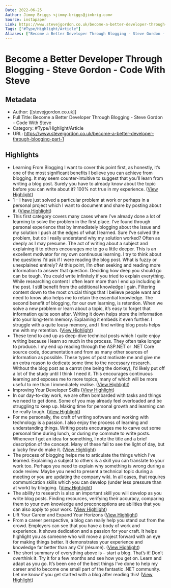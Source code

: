 ```yaml
---
Date: 2022-06-25
Author: Jimmy Briggs <jimmy.briggs@jimbrig.com>
Source: instapaper
Link: https://www.stevejgordon.co.uk/become-a-better-developer-through-blogging-part-1
Tags: ["#Type/Highlight/Article"]
Aliases: ["Become a Better Developer Through Blogging - Steve Gordon - Code With Steve", "Become a Better Developer Through Blogging - Steve Gordon - Code With Steve"]
---
```

# Become a Better Developer Through Blogging - Steve Gordon - Code With Steve

## Metadata
- Author: [[stevejgordon.co.uk]]
- Full Title: Become a Better Developer Through Blogging - Steve Gordon - Code With Steve
- Category: #Type/Highlight/Article
- URL: https://www.stevejgordon.co.uk/become-a-better-developer-through-blogging-part-1

## Highlights
- Learning From Blogging
  I want to cover this point first, as honestly, it’s one of the most significant benefits I believe you can achieve from blogging.
  It may seem counter-intuitive to suggest that you’ll learn from writing a blog post. Surely you have to already know about the topic before you can write about it? 100% not true in my experience. ([View Highlight](https://instapaper.com/read/1363240904/14671697))
- 1 – I have just solved a particular problem at work or perhaps in a personal project which I want to document and share by posting about it. ([View Highlight](https://instapaper.com/read/1363240904/14671700))
- This first category covers many cases where I’ve already done a lot of learning to solve the problem in the first place. I’ve found through personal experience that by immediately blogging about the issue and my solution I push at the edges of what I learned.
  Sure I’ve solved the problem, but do I really understand why my solution worked? Often as deeply as I may presume. The act of writing about a subject and explaining it to others encourages me to go a little deeper. This is an excellent motivator for my own continuous learning. I try to think about the questions I’d ask if I were reading the blog post. What is fuzzy or unexplained entirely? At this point, I’m often seeking and reading more information to answer that question.
  Deciding how deep you should go can be tough. You could write infinitely if you tried to explain everything. While researching content I often learn more than I end up including in the post. I still benefit from the additional knowledge I gain. Filtering content down to the most crucial things that I believe people want and need to know also helps me to retain the essential knowledge.
  The second benefit of blogging, for our own learning, is retention. When we solve a new problem or learn about a topic, it’s easy to forget that information quite soon after. Writing it down helps store the information into your long-term memory. Explaining it embeds it even further. I struggle with a quite lousy memory, and I find writing blog posts helps me with my retention. ([View Highlight](https://instapaper.com/read/1363240904/14671702))
- These tend to and up as deep-dive technical posts which I quite enjoy writing because I learn so much in the process. They often take longer to produce. I my end up reading through the ASP.NET or .NET Core source code, documentation and from as many other sources of information as possible.
  These types of post motivate me and give me an extra reason to dedicate some time to the necessary research. Without the blog post as a carrot (me being the donkey), I’d likely put off a lot of the study until I think I need it. This encourages continuous learning and exposes me to more topics, many of which will be more useful to me than I immediately realise. ([View Highlight](https://instapaper.com/read/1363240904/14671705))
- Improving Your Developer Skills ([View Highlight](https://instapaper.com/read/1363240904/14671706))
- In our day-to-day work, we are often bombarded with tasks and things we need to get done. Some of you may already feel overloaded and be struggling to keep up. Making time for personal growth and learning can be really tough. ([View Highlight](https://instapaper.com/read/1363240904/14671707))
- For me personally, the craft of writing software and working with technology is a passion. I also enjoy the process of learning and understanding things. Writing posts encourages me to carve out some personal time during lunch, or during my commute to write posts. Whenever I get an idea for something, I note the title and a brief description of the concept. Many of these fail to see the light of day, but a lucky few do make it. ([View Highlight](https://instapaper.com/read/1363240904/14671708))
- The process of blogging helps me to articulate the things which I’ve learned. Explaining a subject to others is a skill you can translate to your work too. Perhaps you need to explain why something is wrong during a code review. Maybe you need to present a technical topic during a meeting or you are updating the company wiki. In all cases, that requires communication skills which you can develop (under less pressure than at work) by blogging. ([View Highlight](https://instapaper.com/read/1363240904/14671710))
- The ability to research is also an important skill you will develop as you write blog posts. Finding resources, verifying their accuracy, comparing them to your own knowledge and preconceptions are abilities that you can also apply to your work. ([View Highlight](https://instapaper.com/read/1363240904/14671711))
- Lift Your Career and Expand Your Horizons ([View Highlight](https://instapaper.com/read/1363240904/14671713))
- From a career perspective, a blog can really help you stand out from the crowd. Employers can see that you have a body of work and experience. It shows dedication and a passion for your craft. It helps highlight you as someone who will move a project forward with an eye for making things better. It demonstrates your experience and knowledge far better than any CV (résumé). ([View Highlight](https://instapaper.com/read/1363240904/14671716))
- The short summary of everything above is – start a blog. That’s it! Don’t overthink it. Try it for a few months and see how you get on. Learn and adapt as you go. It’s been one of the best things I’ve done to help my career and to become one small part of the fantastic .NET community. Let me know if you get started with a blog after reading this! ([View Highlight](https://instapaper.com/read/1363240904/14671722))
